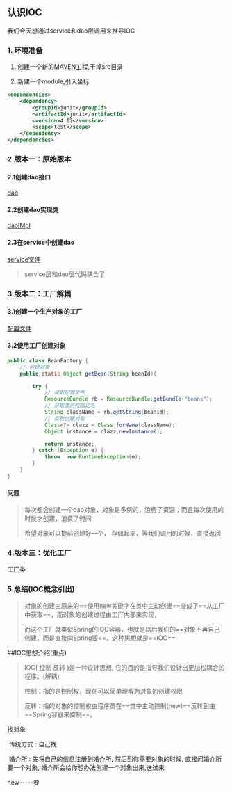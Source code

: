 ## 认识IOC
我们今天想通过service和dao层调用来推导IOC

### 1. 环境准备

1. 创建一个新的MAVEN工程,干掉src目录

2. 新建一个module,引入坐标

```xml
<dependencies>
    <dependency>
        <groupId>junit</groupId>
        <artifactId>junit</artifactId>
        <version>4.12</version>
        <scope>test</scope>
    </dependency>
</dependencies>
```

### 2.版本一：原始版本

#### 2.1创建dao接口
[dao](./src/main/java/cn/com/mryhl/dao/UserDao.java)

#### 2.2创建dao实现类

[daoIMpl](./src/main/java/cn/com/mryhl/dao/impl/UserDaoImpl.java)

#### 2.3在service中创建dao

[service文件](./src/main/java/cn/com/mryhl/service/impl/UserServiceImpl.java)

> service层和dao层代码耦合了

### 3.版本二：工厂解耦

#### 3.1创建一个生产对象的工厂

[配置文件](./src/main/resources/beans.properties)

#### 3.2使用工厂创建对象

```java
public class BeanFactory {
    // 创建对象
    public static Object getBean(String beanId){

        try {
            // 读取配置文件
            ResourceBundle rb = ResourceBundle.getBundle("beans");
            // 获取类的权限定名
            String className = rb.getString(beanId);
            // 反射创建对象
            Class<?> clazz = Class.forName(className);
            Object instance = clazz.newInstance();

            return instance;
        } catch (Exception e) {
            throw  new RuntimeException(e);
        }
    }
}
```

#### 问题

> 每次都会创建一个dao对象，对象是多例的，浪费了资源；而且每次使用的时候才创建，浪费了时间
>
> 希望对象可以提前创建好一个， 存储起来，等我们调用的时候，直接返回

### 4.版本三：优化工厂
[工厂类](./src/main/java/cn/com/mryhl/factory/BeanFactory.java)

### 5.总结(IOC概念引出)

> 对象的创建由原来的==使用new关键字在类中主动创建==变成了==从工厂中获取==，而对象的创建过程由工厂内部来实现，
>
> 而这个工厂就类似Spring的IOC容器，也就是以后我们的==对象不再自己创建，而是直接向Spring要==，这种思想就是==IOC==



##IOC思想介绍(重点)

> IOC(  控制  反转  )是一种设计思想,  它的目的是指导我们设计出更加松耦合的程序。(解耦)
>
> 控制：指的是控制权，现在可以简单理解为对象的创建权限
>
> 反转：指的对象的控制权由程序员在==类中主动控制(new)==反转到由==Spring容器来控制==。

找对象

​	传统方式 : 自己找

​	婚介所    :  先将自己的信息注册到婚介所, 然后到你需要对象的时候, 直接问婚介所要一个对象, 婚介所会给你想办法创建一个对象出来,送过来



new-----要